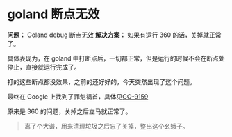 # goland 断点无效

**问题：** Goland debug 断点无效
**解决方案：** 如果有运行 360 的话，关掉就正常了。



具体表现为，在 goland 中打断点后，一切都正常，但是运行的时候不会在断点处停止，直接就运行完成了。

打的这些断点都没效果，之前的还好好的，今天突然出现了这个问题。

最终在 Google 上找到了罪魁祸首，具体见[GO-9159](https://youtrack.jetbrains.com/issue/GO-9159)

原来是 360 的问题，关掉之后立马就正常了。

> 离了个大谱，用来清理垃圾之后忘了关掉，整出这个幺蛾子。





